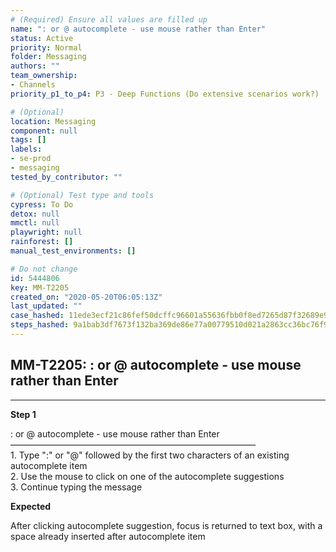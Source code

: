 ```yaml
---
# (Required) Ensure all values are filled up
name: ": or @ autocomplete - use mouse rather than Enter"
status: Active
priority: Normal
folder: Messaging
authors: ""
team_ownership:
- Channels
priority_p1_to_p4: P3 - Deep Functions (Do extensive scenarios work?)

# (Optional)
location: Messaging
component: null
tags: []
labels:
- se-prod
- messaging
tested_by_contributor: ""

# (Optional) Test type and tools
cypress: To Do
detox: null
mmctl: null
playwright: null
rainforest: []
manual_test_environments: []

# Do not change
id: 5444806
key: MM-T2205
created_on: "2020-05-20T06:05:13Z"
last_updated: ""
case_hashed: 11ede3ecf21c86fef50dcffc96601a55636fbb0f8ed7265d87f32689e98f236038b230bc923d7878f0a23d1436fc3376
steps_hashed: 9a1bab3df7673f132ba369de86e77a00779510d021a2863cc36bc76f9fa46b4647e08694a38162672604ef5cbee65162
---
```


<!-- (Auto-generated) Based on frontmatter's "key" and "name" -->

## MM-T2205: : or @ autocomplete - use mouse rather than Enter

---

**Step 1**

: or @ autocomplete - use mouse rather than Enter\
————————————————————————————\
1\. Type ":" or "@" followed by the first two characters of an existing autocomplete item\
2\. Use the mouse to click on one of the autocomplete suggestions\
3\. Continue typing the message

**Expected**

After clicking autocomplete suggestion, focus is returned to text box, with a space already inserted after autocomplete item
